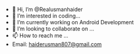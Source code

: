 - 👋 Hi, I’m @Realusmanhaider
- 👀 I’m interested in coding...
- 🌱 I’m currently working on Android Development
- 💞️ I’m looking to collaborate on ...
- 📫 How to reach me ...
- Email: haiderusman807@gmail.com

<!---
Realusmanhaider/Realusmanhaider is a ✨ special ✨ repository because its `README.md` (this file) appears on your GitHub profile.
You can click the Preview link to take a look at your changes.
--->
